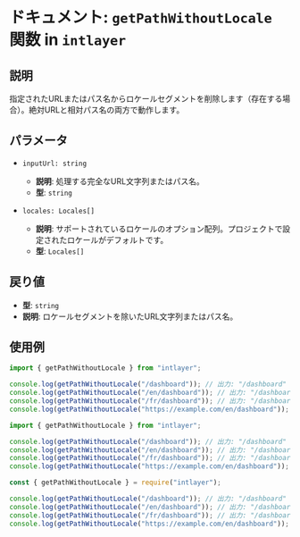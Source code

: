 # ドキュメント: `getPathWithoutLocale` 関数 in `intlayer`

## 説明

指定されたURLまたはパス名からロケールセグメントを削除します（存在する場合）。絶対URLと相対パス名の両方で動作します。

## パラメータ

- `inputUrl: string`

  - **説明**: 処理する完全なURL文字列またはパス名。
  - **型**: `string`

- `locales: Locales[]`
  - **説明**: サポートされているロケールのオプション配列。プロジェクトで設定されたロケールがデフォルトです。
  - **型**: `Locales[]`

## 戻り値

- **型**: `string`
- **説明**: ロケールセグメントを除いたURL文字列またはパス名。

## 使用例

```typescript codeFormat="typescript"
import { getPathWithoutLocale } from "intlayer";

console.log(getPathWithoutLocale("/dashboard")); // 出力: "/dashboard"
console.log(getPathWithoutLocale("/en/dashboard")); // 出力: "/dashboard"
console.log(getPathWithoutLocale("/fr/dashboard")); // 出力: "/dashboard"
console.log(getPathWithoutLocale("https://example.com/en/dashboard")); // 出力: "https://example.com/dashboard"
```

```javascript codeFormat="esm"
import { getPathWithoutLocale } from "intlayer";

console.log(getPathWithoutLocale("/dashboard")); // 出力: "/dashboard"
console.log(getPathWithoutLocale("/en/dashboard")); // 出力: "/dashboard"
console.log(getPathWithoutLocale("/fr/dashboard")); // 出力: "/dashboard"
console.log(getPathWithoutLocale("https://example.com/en/dashboard")); // 出力: "https://example.com/dashboard"
```

```javascript codeFormat="commonjs"
const { getPathWithoutLocale } = require("intlayer");

console.log(getPathWithoutLocale("/dashboard")); // 出力: "/dashboard"
console.log(getPathWithoutLocale("/en/dashboard")); // 出力: "/dashboard"
console.log(getPathWithoutLocale("/fr/dashboard")); // 出力: "/dashboard"
console.log(getPathWithoutLocale("https://example.com/en/dashboard")); // 出力: "https://example.com/dashboard"
```
